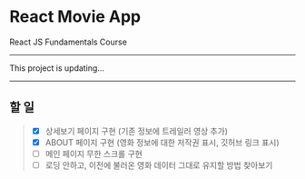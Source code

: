 # React Movie App

React JS Fundamentals Course

---

This project is updating...

-----------------------------------------------------
## 할 일

> - [x] 상세보기 페이지 구현 (기존 정보에 트레일러 영상 추가)
> - [x] ABOUT 페이지 구현 (영화 정보에 대한 저작권 표시, 깃허브 링크 표시)
> - [ ] 메인 페이지 무한 스크롤 구현
> - [ ] 로딩 안하고, 이전에 불러온 영화 데이터 그대로 유지할 방법 찾아보기